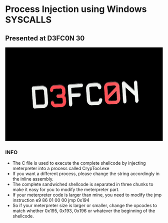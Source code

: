 # Process Injection using Windows SYSCALLS
## Presented at D3FC0N 30

<img width="600" height="300" alt="dBi" src="https://github.com/nixpal/ProcInjectSyscall/blob/main/defcon.jpg">



### INFO

- The C file is used to execute the complete shellcode by injecting meterpreter into a process called CrypTool.exe
- If you want a different process, please change the string accordingly in the inline assembly.
- The complete sandwiched shellcode is separated in three chunks to make it easy for you to modify the meterpreter part.
- If your meterpreter code is larger than mine, you need to modify the jmp instruction e9 86 01 00 00   jmp    0x194
- So if your meterpreter size is larger or smaller, change the opcodes to match whether 0x195, 0x193, 0x196 or whatever the beginning of the shellcode.



